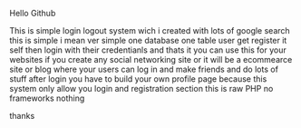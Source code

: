 Hello Github 

This is simple login logout system wich i created with lots of google search this is simple i mean ver simple one database one table
user get register it self then login with their credentianls and thats it you can use this for your websites if you create any social networking 
site or it will be a ecommearce site or blog where your users can log in and make friends and do lots of stuff after login
you have to build your own profile page because this system only allow you login and registration section
this is raw PHP no frameworks nothing

thanks
